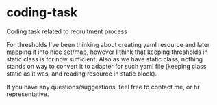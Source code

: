 # coding-task
Coding task related to recruitment process


For thresholds I've been thinking about creating yaml resource and later mapping it into
nice set/map, however I think that keeping thresholds in static class is for now sufficient.
Also as we have static class, nothing stands on way to convert it to adapter for such yaml
file (keeping class static as it was, and reading resource in static block).

If you have any questions/suggestions, feel free to contact me, or hr representative.